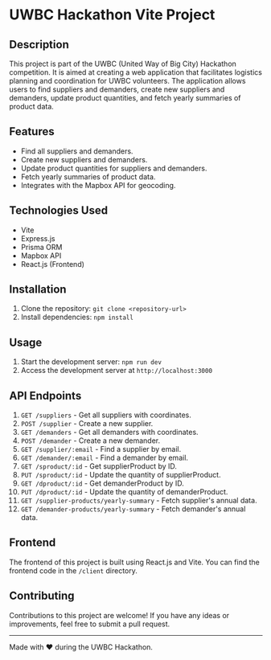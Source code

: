# UWBC Hackathon Vite Project

## Description
This project is part of the UWBC (United Way of Big City) Hackathon competition. It is aimed at creating a web application that facilitates logistics planning and coordination for UWBC volunteers. The application allows users to find suppliers and demanders, create new suppliers and demanders, update product quantities, and fetch yearly summaries of product data.

## Features
- Find all suppliers and demanders.
- Create new suppliers and demanders.
- Update product quantities for suppliers and demanders.
- Fetch yearly summaries of product data.
- Integrates with the Mapbox API for geocoding.

## Technologies Used
- Vite
- Express.js
- Prisma ORM
- Mapbox API
- React.js (Frontend)

## Installation
1. Clone the repository: `git clone <repository-url>`
2. Install dependencies: `npm install`

## Usage
1. Start the development server: `npm run dev`
2. Access the development server at `http://localhost:3000`

## API Endpoints
1. `GET /suppliers` - Get all suppliers with coordinates.
2. `POST /supplier` - Create a new supplier.
3. `GET /demanders` - Get all demanders with coordinates.
4. `POST /demander` - Create a new demander.
5. `GET /supplier/:email` - Find a supplier by email.
6. `GET /demander/:email` - Find a demander by email.
7. `GET /sproduct/:id` - Get supplierProduct by ID.
8. `PUT /sproduct/:id` - Update the quantity of supplierProduct.
9. `GET /dproduct/:id` - Get demanderProduct by ID.
10. `PUT /dproduct/:id` - Update the quantity of demanderProduct.
11. `GET /supplier-products/yearly-summary` - Fetch supplier's annual data.
12. `GET /demander-products/yearly-summary` - Fetch demander's annual data.

## Frontend
The frontend of this project is built using React.js and Vite. You can find the frontend code in the `/client` directory.

## Contributing
Contributions to this project are welcome! If you have any ideas or improvements, feel free to submit a pull request.

---

Made with ❤️ during the UWBC Hackathon.
